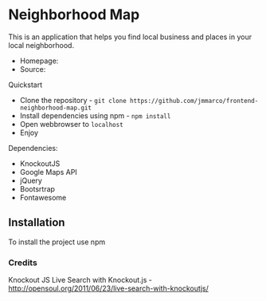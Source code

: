 # Neighborhood Map
This is an application that helps you find local business and places in your local neighborhood.

- Homepage:
- Source:

Quickstart


- Clone the repository - `git clone https://github.com/jmmarco/frontend-neighborhood-map.git`
- Install dependencies using npm - `npm install`
- Open webbrowser to `localhost`
- Enjoy



Dependencies:

 - KnockoutJS
 - Google Maps API
 - jQuery
 - Bootsrtrap
 - Fontawesome


## Installation
To install the project use npm



### Credits

Knockout JS
Live Search with Knockout.js - http://opensoul.org/2011/06/23/live-search-with-knockoutjs/
